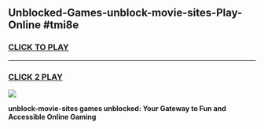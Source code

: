 
## Unblocked-Games-unblock-movie-sites-Play-Online #tmi8e
<h3>
<a href="https://news.freeplayer.one?title=unblock-movie-sites&ref=3">CLICK TO PLAY</a></h3>
<hr>

<h3>
<a href="https://news.freeplayer.one?title=unblock-movie-sites&ref=3">CLICK 2 PLAY</a>
  
</h3>

<a href="https://news.freeplayer.one?title=unblock-movie-sites&ref=3"><img src="https://clearcache.store/games.png"></a>


**unblock-movie-sites games unblocked: Your Gateway to Fun and Accessible Online Gaming**

